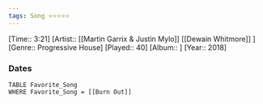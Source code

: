 ```yaml
---
tags: Song ⭐⭐⭐⭐⭐ 
---
```

[Time:: 3:21]
[Artist:: [[Martin Garrix & Justin Mylo]] [[Dewain Whitmore]] ]
[Genre:: Progressive House]
[Played:: 40]
[Album:: ]
[Year:: 2018]
### Dates
````dataview
TABLE Favorite_Song
WHERE Favorite_Song = [[Burn Out]]
````